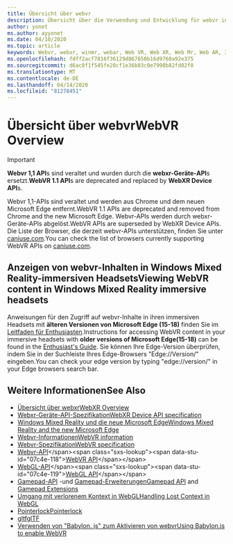 ```yaml
---
title: Übersicht über webvr
description: Übersicht über die Verwendung und Entwicklung für webvr in Windows Mixed Reality
author: yonet
ms.author: ayyonet
ms.date: 04/10/2020
ms.topic: article
keywords: Webvr, webxr, winmr, webar, Web VR, Web XR, Web Mr, Web AR, 360, 360 Video, 360 Videos, 360 Photo, 360 Fotos, 360 Content, immersives Web, immersiveweb, IW
ms.openlocfilehash: fdff2acf7816f36129d867650b16d9760a92e375
ms.sourcegitcommit: d6ac8f1f545fe20cf1e36b83c0e7998b82fd02f8
ms.translationtype: MT
ms.contentlocale: de-DE
ms.lasthandoff: 04/14/2020
ms.locfileid: "81278451"
---
```

# <a name="webvr-overview"></a><span data-ttu-id="07c4e-104">Übersicht über webvr</span><span class="sxs-lookup"><span data-stu-id="07c4e-104">WebVR Overview</span></span>

> [!IMPORTANT]
> <span data-ttu-id="07c4e-105">**Webvr 1,1 API**s sind veraltet und wurden durch die **webxr-Geräte-API**s ersetzt.</span><span class="sxs-lookup"><span data-stu-id="07c4e-105">**WebVR 1.1 API**s are deprecated and replaced by **WebXR Device API**s.</span></span>

<span data-ttu-id="07c4e-106">Webvr 1,1-APIs sind veraltet und werden aus Chrome und dem neuen Microsoft Edge entfernt.</span><span class="sxs-lookup"><span data-stu-id="07c4e-106">WebVR 1.1 APIs are deprecated and removed from Chrome and the new Microsoft Edge.</span></span> <span data-ttu-id="07c4e-107">Webvr-APIs werden durch webxr-Geräte-APIs abgelöst.</span><span class="sxs-lookup"><span data-stu-id="07c4e-107">WebVR APIs are superseded by WebXR Device APIs.</span></span> <span data-ttu-id="07c4e-108">Die Liste der Browser, die derzeit webvr-APIs unterstützen, finden Sie unter [caniuse.com](https://caniuse.com/#search=webvr).</span><span class="sxs-lookup"><span data-stu-id="07c4e-108">You can check the list of browsers currently supporting WebVR APIs on [caniuse.com](https://caniuse.com/#search=webvr).</span></span>

## <a name="viewing-webvr-content-in-windows-mixed-reality-immersive-headsets"></a><span data-ttu-id="07c4e-109">Anzeigen von webvr-Inhalten in Windows Mixed Reality-immersiven Headsets</span><span class="sxs-lookup"><span data-stu-id="07c4e-109">Viewing WebVR content in Windows Mixed Reality immersive headsets</span></span>

<span data-ttu-id="07c4e-110">Anweisungen für den Zugriff auf webvr-Inhalte in ihren immersiven Headsets mit **älteren Versionen von Microsoft Edge (15-18)** finden Sie im [Leitfaden für Enthusiasten](https://docs.microsoft.com/windows/mixed-reality/enthusiast-guide/webvr).</span><span class="sxs-lookup"><span data-stu-id="07c4e-110">Instructions for accessing WebVR content in your immersive headsets with **older versions of Microsoft Edge(15-18)** can be found in the [Enthusiast's Guide](https://docs.microsoft.com/windows/mixed-reality/enthusiast-guide/webvr).</span></span> <span data-ttu-id="07c4e-111">Sie können Ihre Edge-Version überprüfen, indem Sie in der Suchleiste Ihres Edge-Browsers "Edge://Version/" eingeben.</span><span class="sxs-lookup"><span data-stu-id="07c4e-111">You can check your edge version by typing "edge://version/" in your Edge browsers search bar.</span></span>

## <a name="see-also"></a><span data-ttu-id="07c4e-112">Weitere Informationen</span><span class="sxs-lookup"><span data-stu-id="07c4e-112">See Also</span></span>

* [<span data-ttu-id="07c4e-113">Übersicht über webxr</span><span class="sxs-lookup"><span data-stu-id="07c4e-113">WebXR Overview</span></span>](webxr-overview.md)
* [<span data-ttu-id="07c4e-114">Webxr-Geräte-API-Spezifikation</span><span class="sxs-lookup"><span data-stu-id="07c4e-114">WebXR Device API specification</span></span>](https://immersive-web.github.io/webxr/)
* [<span data-ttu-id="07c4e-115">Windows Mixed Reality und die neue Microsoft Edge</span><span class="sxs-lookup"><span data-stu-id="07c4e-115">Windows Mixed Reality and the new Microsoft Edge</span></span>](https://docs.microsoft.com/windows/mixed-reality/new-microsoft-edge)
* [<span data-ttu-id="07c4e-116">Webvr-Informationen</span><span class="sxs-lookup"><span data-stu-id="07c4e-116">WebVR information</span></span>](https://webvr.info)
* [<span data-ttu-id="07c4e-117">Webvr-Spezifikation</span><span class="sxs-lookup"><span data-stu-id="07c4e-117">WebVR specification</span></span>](https://w3c.github.io/webvr/)
* <span data-ttu-id="07c4e-118">[Webvr-API](https://msdn.microsoft.com/library/mt806281(v=vs.85).aspx)</span><span class="sxs-lookup"><span data-stu-id="07c4e-118">[WebVR API](https://msdn.microsoft.com/library/mt806281(v=vs.85).aspx)</span></span>
* <span data-ttu-id="07c4e-119">[WebGL-API](https://msdn.microsoft.com/library/bg182648(v=vs.85).aspx)</span><span class="sxs-lookup"><span data-stu-id="07c4e-119">[WebGL API](https://msdn.microsoft.com/library/bg182648(v=vs.85).aspx)</span></span>
* <span data-ttu-id="07c4e-120">[Gamepad-API](https://msdn.microsoft.com/library/dn743630(v=vs.85).aspx) -und [Gamepad-Erweiterungen](https://w3c.github.io/gamepad/extensions.html)</span><span class="sxs-lookup"><span data-stu-id="07c4e-120">[Gamepad API](https://msdn.microsoft.com/library/dn743630(v=vs.85).aspx) and [Gamepad Extensions](https://w3c.github.io/gamepad/extensions.html)</span></span>
* [<span data-ttu-id="07c4e-121">Umgang mit verlorenem Kontext in WebGL</span><span class="sxs-lookup"><span data-stu-id="07c4e-121">Handling Lost Context in WebGL</span></span>](https://www.khronos.org/webgl/wiki/HandlingContextLost)
* [<span data-ttu-id="07c4e-122">Pointerlock</span><span class="sxs-lookup"><span data-stu-id="07c4e-122">Pointerlock</span></span>](https://www.w3.org/TR/pointerlock/)
* [<span data-ttu-id="07c4e-123">gltf</span><span class="sxs-lookup"><span data-stu-id="07c4e-123">glTF</span></span>](https://www.khronos.org/gltf)
* [<span data-ttu-id="07c4e-124">Verwenden von "Babylon. js" zum Aktivieren von webvr</span><span class="sxs-lookup"><span data-stu-id="07c4e-124">Using Babylon.js to enable WebVR</span></span>](https://docs.microsoft.com/windows/uwp/get-started/adding-webvr-to-a-babylonjs-game)
